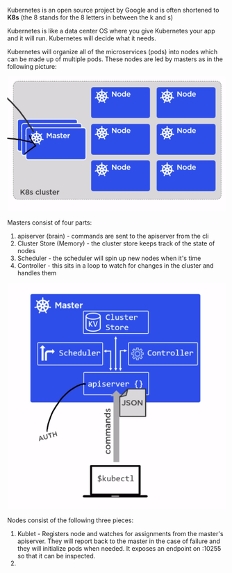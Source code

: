 Kubernetes is an open source project by Google and is often shortened to **K8s** (the 8 stands for the 8 letters in between the k and s)

Kubernetes is like a data center OS where you give Kubernetes your app and it will run. Kubernetes will decide what it needs.

Kubernetes will organize all of the microservices (pods) into nodes which can be made up of multiple pods. These nodes are led by masters
as in the following picture:

![Masters and Nodes](Kubernetes/masters-nodes.png)

Masters consist of four parts:

1. apiserver (brain) - commands are sent to the apiserver from the cli
2. Cluster Store (Memory) - the cluster store keeps track of the state of nodes
3. Scheduler - the scheduler will spin up new nodes when it's time
4. Controller - this sits in a loop to watch for changes in the cluster and handles them

![Masters](Kubernetes/masters.png)

Nodes consist of the following three pieces:

1. Kublet - Registers node and watches for assignments from the master's apiserver. They will report back to the master in the case of failure and they will initialize pods when needed. It exposes an endpoint on :10255 so that it can be inspected.
2. 
